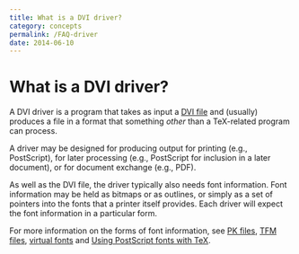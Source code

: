 ```yaml
---
title: What is a DVI driver?
category: concepts
permalink: /FAQ-driver
date: 2014-06-10
---
```


# What is a DVI driver?

A DVI driver is a program that takes as input a
[DVI file](/FAQ-dvi)
and (usually) produces a file in a format that something _other_
than a TeX-related program can process.

A driver may be designed for producing output for printing (e.g.,
PostScript), for later processing (e.g., PostScript for inclusion in a later
document), or for document exchange (e.g., PDF).

As well as the DVI file, the driver typically also needs font
information.  Font information may be held as bitmaps or as outlines,
or simply as a set of pointers into the fonts that a printer itself
provides.  Each driver will expect the font information in a particular
form.

For more information on the forms of font information, see
[PK files](/FAQ-pk),
[TFM files](/FAQ-tfm),
[virtual fonts](/FAQ-virtualfonts)
and [Using PostScript fonts with TeX](/FAQ-usepsfont).


